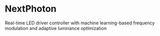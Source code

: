 # NextPhoton
Real-time LED driver controller with machine learning-based frequency modulation and adaptive luminance optimization
